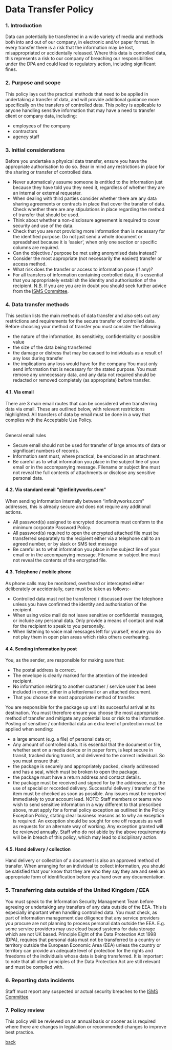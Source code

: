 # Data Transfer Policy

### 1. Introduction
Data can potentially be transferred in a wide variety of media and methods both
into and out of our company, in electronic and/or paper format. In every transfer
there is a risk that the information may be lost, misappropriated or accidentally
released. Where this data is controlled data, this represents a risk to our company
of breaching our responsibilities under the DPA and could lead to regulatory
action, including significant fines.

### 2. Purpose and scope
This policy lays out the practical methods that need to be applied in undertaking
a transfer of data, and will provide additional guidance more specifically on the
transfers of controlled data.
This policy is applicable to anyone handling sensitive information that may have a
need to transfer client or company data, including:
- employees of the company
- contractors
- agency staff

### 3. Initial considerations
Before you undertake a physical data transfer, ensure you have the appropriate
authorisation to do so. Bear in mind any restrictions in place for the sharing or
transfer of controlled data. 
- Never automatically assume someone is entitled to the information just
because they have told you they need it, regardless of whether they are
an internal or external requester.
- When dealing with third parties consider whether there are any data
sharing agreements or contracts in place that cover the transfer of data.
Check whether there are any stipulations in place regarding the method of
transfer that should be used.
- Think about whether a non-disclosure agreement is required to cover
security and use of the data.
- Check that you are not providing more information than is necessary for
the identified purpose. Do not just send a whole document or spreadsheet
because it is ‘easier’, when only one section or specific columns are
required.
- Can the objective / purpose be met using anonymised data instead?
- Consider the most appropriate (not necessarily the easiest) transfer or
access method.
- What risk does the transfer or access to information pose (if any)?
- For all transfers of information containing controlled data, it is essential
that you appropriately establish the identity and authorisation of the
recipient.
N.B. If you are you are in doubt you should seek further advice from the
[ISMS Committee](../README.md#the-isms-committee).

### 4. Data transfer methods
This section lists the main methods of data transfer and also sets out any
restrictions and requirements for the secure transfer of controlled data.
Before choosing your method of transfer you must consider the following:
- the nature of the information, its sensitivity, confidentiality or possible
value
- the size of the data being transferred
- the damage or distress that may be caused to individuals as a result of
any loss during transfer
- the implications any loss would have for the company
You must only send information that is necessary for the stated purpose. You
must remove any unnecessary data, and any data not required should be
redacted or removed completely (as appropriate) before transfer. 


#### 4.1. Via email
There are 3 main email routes that can be considered when transferring data via
email. These are outlined below, with relevant restrictions highlighted.
All transfers of data by email must be done in a way that complies with the
Acceptable Use Policy. 

<br>General email rules
- Secure email should not be used for transfer of large amounts of data or
significant numbers of records. 
- Information sent must, where practical, be enclosed in an attachment.
- Be careful as to what information you place in the subject line of your email or
in the accompanying message. Filename or subject line must not reveal the
full contents of attachments or disclose any sensitive personal data.

#### 4.2. Via standard email “@infinityworks.com”
When sending information internally between “infinityworks.com” addresses, this is
already secure and does not require any additional actions.
- All password(s) assigned to encrypted documents must conform to the
minimum corporate Password Policy.
- All password(s) required to open the encrypted attached file must be
transferred separately to the recipient either via a telephone call to an agreed
number, or by slack or SMS text message
- Be careful as to what information you place in the subject line of your email or
in the accompanying message. Filename or subject line must not reveal the
contents of the encrypted file.

#### 4.3. Telephone / mobile phone
As phone calls may be monitored, overheard or intercepted either deliberately or
accidentally, care must be taken as follows:-
- Controlled data must not be transferred / discussed over the telephone
unless you have confirmed the identity and authorisation of the recipient.
- When using voice mail do not leave sensitive or confidential messages,
or include any personal data. Only provide a means of contact and wait for
the recipient to speak to you personally.
- When listening to voice mail messages left for yourself, ensure you do
not play them in open plan areas which risks others overhearing.

#### 4.4. Sending information by post
You, as the sender, are responsible for making sure that:
- The postal address is correct.
- The envelope is clearly marked for the attention of the intended recipient.
- No information relating to another customer / service user has been
included in error, either in a letter/email or an attached document.
- That you choose the most appropriate method of transfer. 

 You are responsible for the package up until its successful arrival at its
destination. You must therefore ensure you choose the most appropriate
method of transfer and mitigate any potential loss or risk to the information.
Posting of sensitive / confidential data an extra level of protection must be applied when sending:
- a large amount (e.g. a file) of personal data 
or;
- Any amount of controlled data.
It is essential that the document or file, whether sent on a media device or in
paper form, is kept secure in transit, tracked during transit, and delivered to the
correct individual. So you must ensure that:
- the package is securely and appropriately packed, clearly addressed and
has a seal, which must be broken to open the package.
- the package must have a return address and contact details.
- the package must be received and signed for by the addressee, e.g. the
use of special or recorded delivery.
Successful delivery / transfer of the item must be checked as soon as possible.
Any issues must be reported immediately to your account lead.
NOTE:
Staff members or teams who wish to send sensitive information in a way different
to that prescribed above, must apply for a formal policy exception as outlined in
the Policy Exception Policy, stating clear business reasons as to why an
exception is required. An exception should be sought for one off requests as well
as requests for an alternate way of working. Any exception granted will be
reviewed annually.
Staff who do not abide by the above requirements will be in breach
of this policy, which may lead to disciplinary action.

#### 4.5. Hand delivery / collection
Hand delivery or collection of a document is also an approved method of
transfer. When arranging for an individual to collect information, you should be satisfied that your know 
that they are who they say they are and seek an appropriate form of
identification before you hand over any documentation.

### 5. Transferring data outside of the United Kingdom / EEA
You must speak to the Information Security Management Team before agreeing or
undertaking any transfers of any data outside of the EEA. This is especially
important when handling controlled data.
You must check, as part of information management due diligence that any
service providers you procure are not planning to process personal data outside
the EEA. E.g. some service providers may use cloud based systems for data
storage which are not UK based.
Principle Eight of the Data Protection Act 1998 (DPA), requires that personal
data must not be transferred to a country or territory outside the European
Economic Area (EEA) unless the country or territory can provide an adequate
level of protection for the rights and freedoms of the individuals whose data is
being transferred.
It is important to note that all other principles of the Data Protection Act are still
relevant and must be complied with.

### 6. Reporting data incidents
Staff must report any suspected or actual security breaches to the [ISMS Committee](../README.md#the-isms-committee)

### 7. Policy review
This policy will be reviewed on an annual basis or sooner as is required where
there are changes in legislation or recommended changes to improve best
practice. 

[back](../README.md#a-z-policies)
